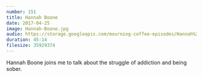 ```yaml
---
number: 151
title: Hannah Boone
date: 2017-04-25
image: Hannah-Boone.jpg
audio: https://storage.googleapis.com/mourning-coffee-episodes/Hannah%20Boone%20Release.mp3
duration: 45:14
filesize: 35929374
---
```


Hannah Boone joins me to talk about the struggle of addiction and being sober.
